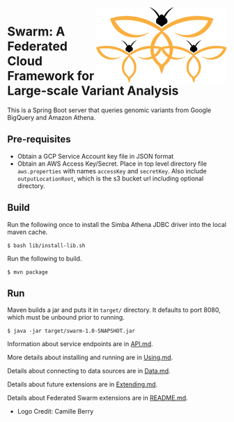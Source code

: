 <img src="https://github.com/StanfordBioinformatics/Swarm/blob/master/Swarm-logo.png" width="300" align="right">

# Swarm: A Federated Cloud Framework for Large-scale Variant Analysis

This is a Spring Boot server that queries genomic variants from Google BigQuery and Amazon Athena.

## Pre-requisites

- Obtain a GCP Service Account key file in JSON format
- Obtain an AWS Access Key/Secret. Place in top level directory file `aws.properties` with names `accessKey` and `secretKey`. Also include `outputLocationRoot`, which is the s3 bucket url including optional directory.

## Build

Run the following once to install the Simba Athena JDBC driver into the local maven cache.
```
$ bash lib/install-lib.sh
```

Run the following to build.
```
$ mvn package
```

## Run

Maven builds a jar and puts it in `target/` directory.  It defaults to port 8080, which must be unbound prior to running.
```
$ java -jar target/swarm-1.0-SNAPSHOT.jar
```

Information about service endpoints are in [API.md](API.md).

More details about installing and running are in [Using.md](doc/Using.md).

Details about connecting to data sources are in [Data.md](doc/Data.md).

Details about future extensions are in [Extending.md](doc/Extending.md).

Details about Federated Swarm extensions are in [README.md](federated/README.md).

* Logo Credit: Camille Berry
